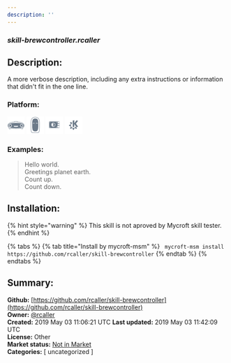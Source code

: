 ```yaml
---
description: ''
---
```


### _skill-brewcontroller.rcaller_  
## Description:  
A more verbose description, including any extra instructions or
information that didn't fit in the one line.  
  
  
### Platform:  
 ![Mark I](../.gitbook/assets/mark-1-icon.png)  ![Mark II](../.gitbook/assets/mark-2-icon.png)  ![Picroft](../.gitbook/assets/picroft-icon.png)  ![plasmoid](../.gitbook/assets/kde.png)   
### Examples:  
> Hello world.  
> Greetings planet earth.  
> Count up.  
> Count down.  
  
## Installation:  
{% hint style="warning" %}
This skill is not aproved by Mycroft skill tester.
{% endhint %}
    
{% tabs %}
{% tab title="Install by mycroft-msm" %}
``` mycroft-msm install https://github.com/rcaller/skill-brewcontroller```
{% endtab %}
  {% endtabs %}
    
## Summary:  
**Github:** [https://github.com/rcaller/skill-brewcontroller](https://github.com/rcaller/skill-brewcontroller)  
**Owner:** [@rcaller](https://github.com/rcaller)  
**Created:** 2019 May 03 11:06:21 UTC  **Last updated:** 2019 May 03 11:42:09 UTC  
**License:** Other  
**Market status:** [Not in Market](https://market.mycroft.ai/skill/)  
**Categories:** [ uncategorized ]   
